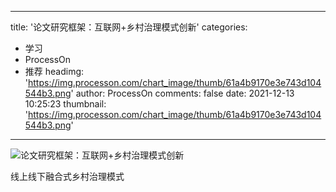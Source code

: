 
---
title: '论文研究框架：互联网+乡村治理模式创新'
categories: 
 - 学习
 - ProcessOn
 - 推荐
headimg: 'https://img.processon.com/chart_image/thumb/61a4b9170e3e743d104544b3.png'
author: ProcessOn
comments: false
date: 2021-12-13 10:25:23
thumbnail: 'https://img.processon.com/chart_image/thumb/61a4b9170e3e743d104544b3.png'
---

<div>   
<img class="thumb" alt="论文研究框架：互联网+乡村治理模式创新" src="https://img.processon.com/chart_image/thumb/61a4b9170e3e743d104544b3.png" referrerpolicy="no-referrer">
<p>线上线下融合式乡村治理模式</p>  
</div>
            